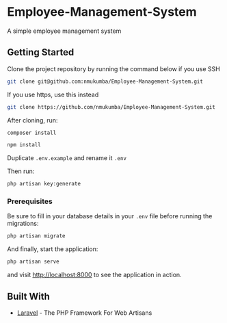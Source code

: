 # Employee-Management-System

A simple employee management system

## Getting Started

Clone the project repository by running the command below if you use SSH

```bash
git clone git@github.com:nmukumba/Employee-Management-System.git
```

If you use https, use this instead

```bash
git clone https://github.com/nmukumba/Employee-Management-System.git
```

After cloning, run:

```bash
composer install
```

```bash
npm install
```

Duplicate `.env.example` and rename it `.env`

Then run:

```bash
php artisan key:generate
```

### Prerequisites

Be sure to fill in your database details in your `.env` file before running the migrations:

```bash
php artisan migrate
```

And finally, start the application:

```bash
php artisan serve
```

and visit [http://localhost:8000](http://localhost:8000) to see the application in action.

## Built With

* [Laravel](https://laravel.com) - The PHP Framework For Web Artisans
